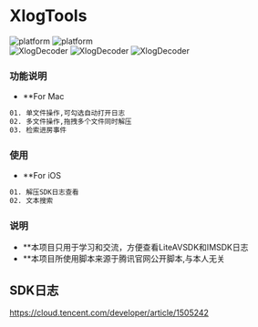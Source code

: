 # XlogTools

![platform](https://img.shields.io/badge/platform-macos-lightgrey.svg)
![platform](https://img.shields.io/badge/platform-ios-lightgrey.svg)  
![XlogDecoder](https://github.com/LiuKaoji/XlogDecoder/blob/master/snapshot001.png)
![XlogDecoder](https://github.com/LiuKaoji/XlogDecoder/blob/master/snapshot002.png)
![XlogDecoder](https://github.com/LiuKaoji/XlogDecoder/blob/master/snapshot003.gif)


### 功能说明

* **For Mac
```bash
01. 单文件操作,可勾选自动打开日志
02. 多文件操作,拖拽多个文件同时解压
03. 检索进房事件
```
### 使用
* **For iOS
```bash
01. 解压SDK日志查看
02. 文本搜索
```


### 说明
* **本项目只用于学习和交流，方便查看LiteAVSDK和IMSDK日志
* **本项目所使用脚本来源于腾讯官网公开脚本,与本人无关


## SDK日志
https://cloud.tencent.com/developer/article/1505242
 
